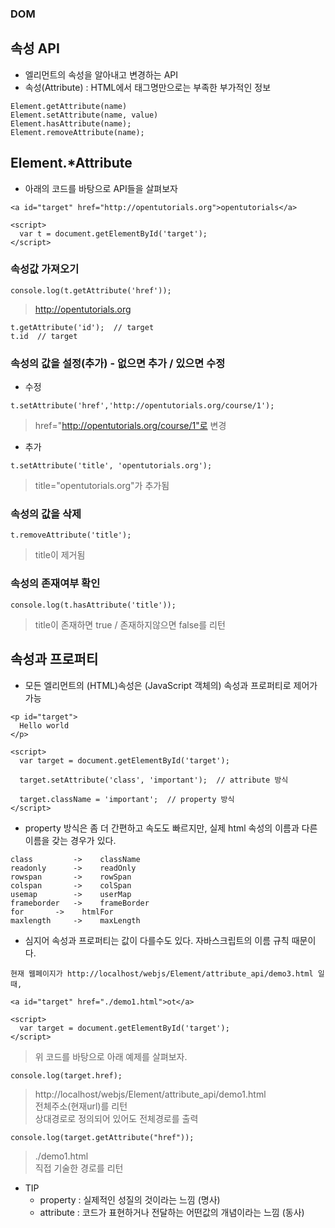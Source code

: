 ### DOM
## 속성 API
- 엘리먼트의 속성을 알아내고 변경하는 API
- 속성(Attribute) : HTML에서 태그명만으로는 부족한 부가적인 정보
```
Element.getAttribute(name)
Element.setAttribute(name, value)
Element.hasAttribute(name);
Element.removeAttribute(name);
```


## Element.*Attribute
- 아래의 코드를 바탕으로 API들을 살펴보자
```
<a id="target" href="http://opentutorials.org">opentutorials</a>

<script>
  var t = document.getElementById('target');
</script>
```

### 속성값 가져오기
```
console.log(t.getAttribute('href'));
```
> http://opentutorials.org
```
t.getAttribute('id');  // target
t.id  // target
```

### 속성의 값을 설정(추가) - 없으면 추가 \/ 있으면 수정
- 수정
```
t.setAttribute('href','http://opentutorials.org/course/1');
```
> href="http://opentutorials.org/course/1"로 변경

- 추가
```
t.setAttribute('title', 'opentutorials.org');
```
> title="opentutorials.org"가 추가됨

### 속성의 값을 삭제
```
t.removeAttribute('title');
```
> title이 제거됨


### 속성의 존재여부 확인
```
console.log(t.hasAttribute('title'));
```
> title이 존재하면 true \/ 존재하지않으면 false를 리턴


## 속성과 프로퍼티
- 모든 엘리먼트의 (HTML)속성은 (JavaScript 객체의) 속성과 프로퍼티로 제어가 가능
```
<p id="target">
  Hello world
</p>

<script>
  var target = document.getElementById('target');

  target.setAttribute('class', 'important');  // attribute 방식

  target.className = 'important';  // property 방식
</script>
```
- property 방식은 좀 더 간편하고 속도도 빠르지만, 실제 html 속성의 이름과 다른 이름을 갖는 경우가 있다.
```
class	      ->    className
readonly      ->    readOnly
rowspan	      ->    rowSpan
colspan	      ->    colSpan
usemap	      ->    userMap
frameborder   ->    frameBorder
for	      ->    htmlFor
maxlength     ->    maxLength
```

- 심지어 속성과 프로퍼티는 값이 다를수도 있다. 자바스크립트의 이름 규칙 때문이다.
```
현재 웹페이지가 http://localhost/webjs/Element/attribute_api/demo3.html 일 때,

<a id="target" href="./demo1.html">ot</a>

<script>
  var target = document.getElementById('target'); 
</script>
```
> 위 코드를 바탕으로 아래 예제를 살펴보자.

```
console.log(target.href);
```
> http://localhost/webjs/Element/attribute_api/demo1.html<br/>전체주소(현재url)를 리턴<br/>상대경로로 정의되어 있어도 전체경로를 출력

```
console.log(target.getAttribute("href"));
```
> ./demo1.html<br/>직접 기술한 경로를 리턴


- TIP
  - property : 실제적인 성질의 것이라는 느낌 (명사)
  - attribute : 코드가 표현하거나 전달하는 어떤값의 개념이라는 느낌 (동사)
